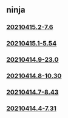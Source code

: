 ## ninja

### [20210415.2-7.6](20210415.2-7.6/index.md)
### [20210415.1-5.54](20210415.1-5.54/index.md)
### [20210414.9-23.0](20210414.9-23.0/index.md)
### [20210414.8-10.30](20210414.8-10.30/index.md)
### [20210414.7-8.43](20210414.7-8.43/index.md)
### [20210414.4-7.31](20210414.4-7.31/index.md)

